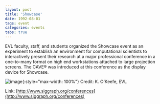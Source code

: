 ```yaml
---
layout: post
title: 'Showcase'
date: 1992-08-01
tags: event
categories: events
tabs: true
---
```


EVL faculty, staff, and students organized the Showcase event as an experiment to establish an environment for computational scientists to interactively present their research at a major professional conference in a one-to-many format on high end workstations attached to large projection screens. The CAVE&reg; was introduced at this conference as the display device for Showcase.

![image](https://www.evl.uic.edu/output/originals/showcase-sm.gif-srcw.jpg){:style="max-width: 100%"}
Credit: K. O&rsquo;Keefe, EVL


Link: [http://www.siggraph.org/conferences](http://www.siggraph.org/conferences)
